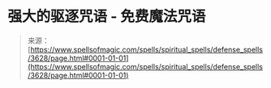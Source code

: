 <!--yml

类别：未分类

日期：2024-06-12 18:37:17

-->

# 强大的驱逐咒语 - 免费魔法咒语

> 来源：[https://www.spellsofmagic.com/spells/spiritual_spells/defense_spells/3628/page.html#0001-01-01](https://www.spellsofmagic.com/spells/spiritual_spells/defense_spells/3628/page.html#0001-01-01)
